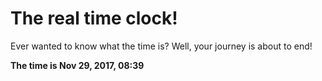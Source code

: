 # The real time clock!

Ever wanted to know what the time is? Well, your journey is about to end!

**The time is Nov 29, 2017, 08:39**